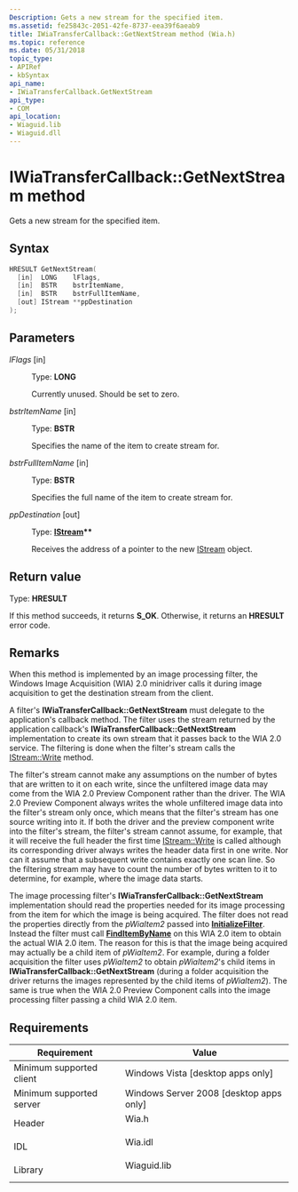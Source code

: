 ```yaml
---
Description: Gets a new stream for the specified item.
ms.assetid: fe25843c-2051-42fe-8737-eea39f6aeab9
title: IWiaTransferCallback::GetNextStream method (Wia.h)
ms.topic: reference
ms.date: 05/31/2018
topic_type: 
- APIRef
- kbSyntax
api_name: 
- IWiaTransferCallback.GetNextStream
api_type: 
- COM
api_location: 
- Wiaguid.lib
- Wiaguid.dll
---
```


# IWiaTransferCallback::GetNextStream method

Gets a new stream for the specified item.

## Syntax


```C++
HRESULT GetNextStream(
  [in]  LONG    lFlags,
  [in]  BSTR    bstrItemName,
  [in]  BSTR    bstrFullItemName,
  [out] IStream **ppDestination
);
```



## Parameters

<dl> <dt>

*lFlags* \[in\]
</dt> <dd>

Type: **LONG**

Currently unused. Should be set to zero.

</dd> <dt>

*bstrItemName* \[in\]
</dt> <dd>

Type: **BSTR**

Specifies the name of the item to create stream for.

</dd> <dt>

*bstrFullItemName* \[in\]
</dt> <dd>

Type: **BSTR**

Specifies the full name of the item to create stream for.

</dd> <dt>

*ppDestination* \[out\]
</dt> <dd>

Type: **[IStream](/windows/win32/api/objidl/nn-objidl-istream)\*\***

Receives the address of a pointer to the new [IStream](/windows/win32/api/objidl/nn-objidl-istream) object.

</dd> </dl>

## Return value

Type: **HRESULT**

If this method succeeds, it returns **S\_OK**. Otherwise, it returns an **HRESULT** error code.

## Remarks

When this method is implemented by an image processing filter, the Windows Image Acquisition (WIA) 2.0 minidriver calls it during image acquisition to get the destination stream from the client.

A filter's **IWiaTransferCallback::GetNextStream** must delegate to the application's callback method. The filter uses the stream returned by the application callback's **IWiaTransferCallback::GetNextStream** implementation to create its own stream that it passes back to the WIA 2.0 service. The filtering is done when the filter's stream calls the [IStream::Write](/windows/win32/api/objidl/nf-objidl-isequentialstream-write) method.

The filter's stream cannot make any assumptions on the number of bytes that are written to it on each write, since the unfiltered image data may come from the WIA 2.0 Preview Component rather than the driver. The WIA 2.0 Preview Component always writes the whole unfiltered image data into the filter's stream only once, which means that the filter's stream has one source writing into it. If both the driver and the preview component write into the filter's stream, the filter's stream cannot assume, for example, that it will receive the full header the first time [IStream::Write](/windows/win32/api/objidl/nf-objidl-isequentialstream-write) is called although its corresponding driver always writes the header data first in one write. Nor can it assume that a subsequent write contains exactly one scan line. So the filtering stream may have to count the number of bytes written to it to determine, for example, where the image data starts.

The image processing filter's **IWiaTransferCallback::GetNextStream** implementation should read the properties needed for its image processing from the item for which the image is being acquired. The filter does not read the properties directly from the *pWiaItem2* passed into [**InitializeFilter**](-wia-iwiaimagefilter-initializefilter.md). Instead the filter must call [**FindItemByName**](-wia-iwiaitem2-finditembyname.md) on this WIA 2.0 item to obtain the actual WIA 2.0 item. The reason for this is that the image being acquired may actually be a child item of *pWiaItem2*. For example, during a folder acquisition the filter uses *pWiaItem2* to obtain *pWiaItem2*'s child items in **IWiaTransferCallback::GetNextStream** (during a folder acquisition the driver returns the images represented by the child items of *pWiaItem2*). The same is true when the WIA 2.0 Preview Component calls into the image processing filter passing a child WIA 2.0 item.

## Requirements



| Requirement | Value |
|-------------------------------------|----------------------------------------------------------------------------------------|
| Minimum supported client<br/> | Windows Vista \[desktop apps only\]<br/>                                         |
| Minimum supported server<br/> | Windows Server 2008 \[desktop apps only\]<br/>                                   |
| Header<br/>                   | <dl> <dt>Wia.h</dt> </dl>       |
| IDL<br/>                      | <dl> <dt>Wia.idl</dt> </dl>     |
| Library<br/>                  | <dl> <dt>Wiaguid.lib</dt> </dl> |



 

 
